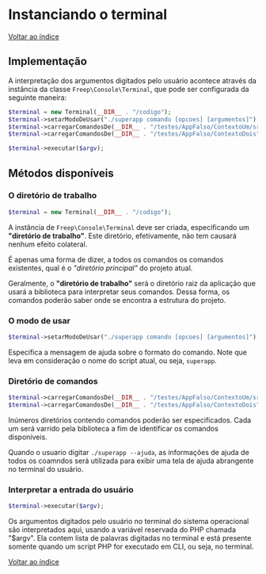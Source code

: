 # Instanciando o terminal

[Voltar ao índice](indice.md)

## Implementação

A interpretação dos argumentos digitados pelo usuário acontece através da instância 
da classe `Freep\Console\Terminal`, que pode ser configurada da seguinte maneira:

```php
$terminal = new Terminal(__DIR__ . "/codigo");
$terminal->setarModoDeUsar("./superapp comando [opcoes] [argumentos]");
$terminal->carregarComandosDe(__DIR__ . "/testes/AppFalso/ContextoUm/src/Comandos");
$terminal->carregarComandosDe(__DIR__ . "/testes/AppFalso/ContextoDois");

$terminal->executar($argv);
```

## Métodos disponíveis

### O diretório de trabalho

```php
$terminal = new Terminal(__DIR__ . "/codigo");
```

A instância de `Freep\Console\Terminal` deve ser criada, especificando um **"diretório 
de trabalho"**. Este diretório, efetivamente, não tem causará nenhum efeito colateral. 

É apenas uma forma de dizer, a todos os comandos os comandos existentes, qual é o 
*"diretório principal"* do projeto atual. 

Geralmente, o **"diretório de trabalho"** será o diretório raiz da aplicação que usará 
a biblioteca para interpretar seus comandos. Dessa forma, os comandos poderão saber
onde se encontra a estrutura do projeto.

### O modo de usar

```php
$terminal->setarModoDeUsar("./superapp comando [opcoes] [argumentos]");
```

Especifica a mensagem de ajuda sobre o formato do comando. Note que leva em consideração
o nome do script atual, ou seja, `superapp`.


### Diretório de comandos

```php
$terminal->carregarComandosDe(__DIR__ . "/testes/AppFalso/ContextoUm/src/Comandos");
$terminal->carregarComandosDe(__DIR__ . "/testes/AppFalso/ContextoDois");
```

Inúmeros diretórios contendo comandos poderão ser especificados. Cada um será
varrido pela biblioteca a fim de identificar os comandos disponíveis.

Quando o usuario digitar `./superapp --ajuda`, as informações de ajuda de todos os 
coamndos será utilizada para exibir uma tela de ajuda abrangente no terminal do usuário.

### Interpretar a entrada do usuário

```php
$terminal->executar($argv);
```

Os argumentos digitados pelo usuário no terminal do sistema operacional são interpretados
aqui, usando a variável reservada do PHP chamada "$argv". Ela contem  lista de palavras
digitadas no terminal e está presente somente quando um script PHP for executado em CLI,
ou seja, no terminal.

[Voltar ao índice](indice.md)